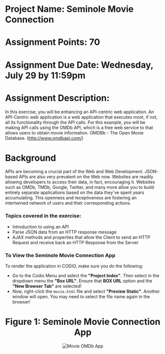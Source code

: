 <h1><b>Project Name:</b> Seminole Movie Connection</h1>

<h1><b>Assignment Points: </b> 70</h1>

<h1><b>Assignment Due Date:</b> Wednesday, July 29 by 11:59pm </h1>

<h1><b>Assignment Description:</b></h1>

In this exercise, you will be enhancing an API-centric web application.  An API-Centric web application is a web application that executes most, if not, all its functionality through the API calls.  For this example, you will be making API calls using the OMDb API, which is a free web service to that allows users to obtain movie information.  OMDBb - The Open Movie Database.  (http://www.omdbapi.com/) 


<h1><b>Background</b></h1>

APIs are becoming a crucial part of the Web and Web Development.  JSON-based APIs are also very prevalent on the Web now.  Websites are readily allowing developers to access their data, in fact, encouraging it.  Websites such as OMDb, TMDb, Google, Twitter, and many more allow you to build entirely separate applications based on the data they've spent years accumulating.  This openness and receptiveness are fostering an intertwined network of users and their corresponding actions.

<b><h3>Topics covered in the exercise:</h3></b>
<ul>
<li>Introduction to using an API</li>
<li>Parse JSON data from an HTTP response message </li>
<li>AJAX methods and properties that allow the Client to send an HTTP Request and receive back an HTTP Response from the Server</li>
</ul>

<b><h3>To View the Seminole Movie Connection App</h3></b>
To render the application in CODIO, make sure you do the following:
<ul>
<li>Go to the Codio Menu and select the <b>"Project Index"</b>.  Then select in the dropdown menu the <b>"Box URL"</b>.  Ensure that <b>BOX URL</b> option and the <b>"New Browser Tab"</b> are selected!
</li>
<li>Now, right-click the <code>movie.html</code> file and select <b>"Preview Static"</b>.  Another window will open.  You may need to select the file name again in the browser!</li>
</ul>


<center>
<b><h1>Figure 1: Seminole Movie Connection App</h1></b>
<img src=".guides/img/MovieOMDB.png" alt="Movie OMDb App" />
</center>